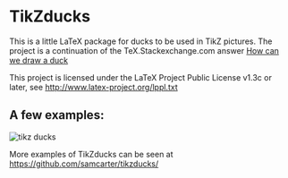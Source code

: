 # TikZducks

This is a little LaTeX package for ducks to be used in TikZ pictures. The project is a continuation of the TeX.Stackexchange.com answer [How can we draw a duck](https://tex.stackexchange.com/a/347458/36296)

This project is licensed under the LaTeX Project Public License v1.3c or later, see http://www.latex-project.org/lppl.txt

## A few examples:

![tikz ducks](https://user-images.githubusercontent.com/8226363/33049537-e71e9dd0-ce60-11e7-8b4c-7e1de0177f14.png)

More examples of TikZducks can be seen at https://github.com/samcarter/tikzducks/